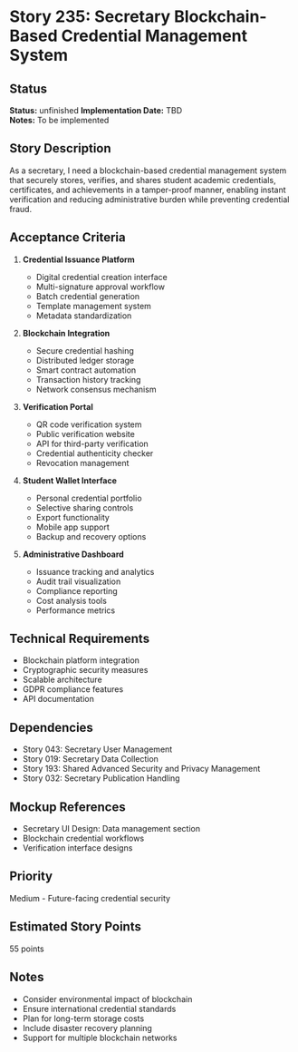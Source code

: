 # Story 235: Secretary Blockchain-Based Credential Management System

## Status
**Status:** unfinished
**Implementation Date:** TBD  
**Notes:** To be implemented

## Story Description
As a secretary, I need a blockchain-based credential management system that securely stores, verifies, and shares student academic credentials, certificates, and achievements in a tamper-proof manner, enabling instant verification and reducing administrative burden while preventing credential fraud.

## Acceptance Criteria
1. **Credential Issuance Platform**
   - Digital credential creation interface
   - Multi-signature approval workflow
   - Batch credential generation
   - Template management system
   - Metadata standardization

2. **Blockchain Integration**
   - Secure credential hashing
   - Distributed ledger storage
   - Smart contract automation
   - Transaction history tracking
   - Network consensus mechanism

3. **Verification Portal**
   - QR code verification system
   - Public verification website
   - API for third-party verification
   - Credential authenticity checker
   - Revocation management

4. **Student Wallet Interface**
   - Personal credential portfolio
   - Selective sharing controls
   - Export functionality
   - Mobile app support
   - Backup and recovery options

5. **Administrative Dashboard**
   - Issuance tracking and analytics
   - Audit trail visualization
   - Compliance reporting
   - Cost analysis tools
   - Performance metrics

## Technical Requirements
- Blockchain platform integration
- Cryptographic security measures
- Scalable architecture
- GDPR compliance features
- API documentation

## Dependencies
- Story 043: Secretary User Management
- Story 019: Secretary Data Collection
- Story 193: Shared Advanced Security and Privacy Management
- Story 032: Secretary Publication Handling

## Mockup References
- Secretary UI Design: Data management section
- Blockchain credential workflows
- Verification interface designs

## Priority
Medium - Future-facing credential security

## Estimated Story Points
55 points

## Notes
- Consider environmental impact of blockchain
- Ensure international credential standards
- Plan for long-term storage costs
- Include disaster recovery planning
- Support for multiple blockchain networks
